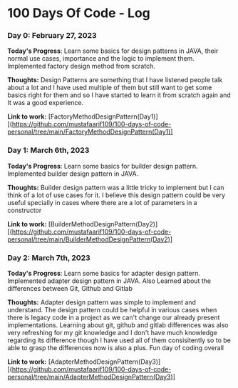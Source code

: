 # 100 Days Of Code - Log

### Day 0: February 27, 2023

**Today's Progress**: Learn some basics for design patterns in JAVA, their normal use cases, importance and the logic to implement them. Implemented factory design method from scratch.

**Thoughts:** Design Patterns are something that I have listened people talk about a lot and I have used multiple of them but still want to get some basics right for them and so I have started to learn it from scratch again and It was a good experience.

**Link to work:** [FactoryMethodDesignPattern(Day1)][(https://github.com/mustafaarif109/100-days-of-code-personal/tree/main/FactoryMethodDesignPattern(Day1)]


### Day 1: March 6th, 2023

**Today's Progress**: Learn some basics for builder design pattern. Implemented builder design pattern in JAVA.

**Thoughts:** Builder design pattern was a little tricky to implement but I can think of a lot of use cases for it. I believe this design pattern could be very useful specially in cases where there are a lot of parameters in a constructor

**Link to work:** [BuilderMethodDesignPattern(Day2)][(https://github.com/mustafaarif109/100-days-of-code-personal/tree/main/BuilderMethodDesignPattern(Day2)]

### Day 2: March 7th, 2023

**Today's Progress**: Learn some basics for adapter design pattern. Implemented adapter design pattern in JAVA. Also Learned about the differences between Git, Github and Gitlab

**Thoughts:** Adapter design pattern was simple to implement and understand. The design pattern could be helpful in various cases when there is legacy code in a project as we can't change our already present implementations. Learning about git, github and gitlab differences was also very refreshing for my git knowledge and I don't have much knowledge regarding its difference though I have used all of them consisitently so to be able to grasp the differences now is also a plus. Fun day of coding overall

**Link to work:** [AdapterMethodDesignPattern(Day3)][(https://github.com/mustafaarif109/100-days-of-code-personal/tree/main/AdapterMethodDesignPattern(Day3)]


